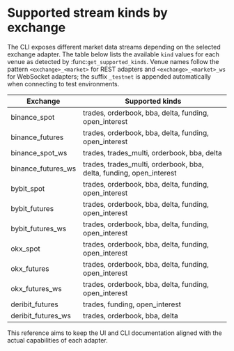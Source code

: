 # Supported stream kinds by exchange

The CLI exposes different market data streams depending on the selected
exchange adapter.  The table below lists the available ``kind`` values for
each venue as detected by :func:`get_supported_kinds`. Venue names follow the
pattern ``<exchange>_<market>`` for REST adapters and ``<exchange>_<market>_ws``
for WebSocket adapters; the suffix ``_testnet`` is appended automatically when
connecting to test environments.

| Exchange | Supported kinds |
| -------- | --------------- |
| binance_spot | trades, orderbook, bba, delta, funding, open_interest |
| binance_futures | trades, orderbook, bba, delta, funding, open_interest |
| binance_spot_ws | trades, trades_multi, orderbook, bba, delta |
| binance_futures_ws | trades, trades_multi, orderbook, bba, delta, funding, open_interest |
| bybit_spot | trades, orderbook, bba, delta, funding, open_interest |
| bybit_futures | trades, orderbook, bba, delta, funding, open_interest |
| bybit_futures_ws | trades, orderbook, bba, delta, funding, open_interest |
| okx_spot | trades, orderbook, bba, delta, funding, open_interest |
| okx_futures | trades, orderbook, bba, delta, funding, open_interest |
| okx_futures_ws | trades, orderbook, bba, delta, funding, open_interest |
| deribit_futures | trades, funding, open_interest |
| deribit_futures_ws | trades, orderbook, bba, delta |

This reference aims to keep the UI and CLI documentation aligned with the
actual capabilities of each adapter.

